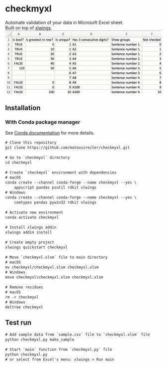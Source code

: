 # checkmyxl
Automate validation of your data in Microsoft Excel sheet.  
Built on top of [xlwings]([https://www.xlwings.org).
![Demo gif](checkmyxl.gif)

## Installation
### With Conda package manager
See [Conda documentation](https://docs.conda.io) for more details.
```
# Clone this repository
git clone https://github.com/mateuszrezler/checkmyxl.git

# Go to `checkmyxl` directory
cd chechmyxl

# Create `checkmyxl` environment with dependencies
# macOS
conda create --channel conda-forge --name checkmyxl --yes \
    appscript pandas psutil rdkit xlwings
# Windows
conda create --channel conda-forge --name checkmyxl --yes \
    comtypes pandas pywin32 rdkit xlwings

# Activate new environment
conda activate checkmyxl

# Install xlwings addin
xlwings addin install

# Create empty project
xlwings quickstart checkmyxl

# Move `checkmyxl.xlsm` file to main directory
# macOS
mv checkmyxl/checkmyxl.xlsm checkmyxl.xlsm
# Windows
move checkmyxl\checkmyxl.xlsm checkmyxl.xlsm

# Remove residues
# macOS
rm -r checkmyxl
# Windows
deltree checkmyxl
```

## Test run
```
# Add sample data from `sample.csv` file to `checkmyxl.xlsm` file
python checkmyxl.py make_sample

# Start `main` function from `checkmyxl.py` file
python checkmyxl.py
# or select from Excel's menu: xlwings > Run main
```

